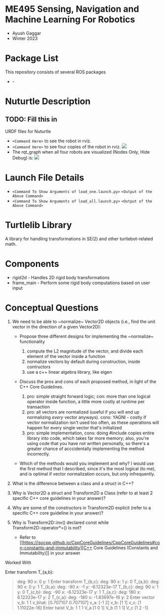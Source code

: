 # ME495 Sensing, Navigation and Machine Learning For Robotics
* Ayush Gaggar
* Winter 2023
# Package List
This repository consists of several ROS packages
- <PACKAGE1> - <one sentence description>

# Nuturtle  Description
## TODO: Fill this in
URDF files for Nuturtle <Name Your Robot>
* `<Command Here>` to see the robot in rviz.
* `<Command Here>` to see four copies of the robot in rviz.
![](images/rviz.png)
* The rqt_graph when all four robots are visualized (Nodes Only, Hide Debug) is:
![](images/rqt_graph.svg)
# Launch File Details
* `<Command To Show Arguments of load_one.launch.py>`
  `<Output of the Above Command>`
* `<Command To Show Arguments of load_all.launch.py>`
  `<Output of the Above Command>`

# Turtlelib Library
A library for handling transformations in SE(2) and other turtlebot-related math.

# Components
- rigid2d - Handles 2D rigid body transformations
- frame_main - Perform some rigid body computations based on user input

# Conceptual Questions
1. We need to be able to ~normalize~ Vector2D objects (i.e., find the unit vector in the direction of a given Vector2D):
   - Propose three different designs for implementing the ~normalize~ functionality
        1) compute the L2 magnitude of the vector, and divide each element of the vector inside a function
        2) normalize vectors by default during construction, inside contructors
        3) use a c++ linear algebra library, like eigen

   - Discuss the pros and cons of each proposed method, in light of the C++ Core Guidelines.
        1) pro: simple straight forward logic; con: more than one logical operator inside function, a little more costly at runtime per transaction
        2) pro: all vectors are normalized (useful if you will end up normalizing *every* vector anyways). cons: YAGNI - costly if vector normalization isn't used too often, as these operations will happen for every single vector that's initialized
        3) pro: simple implementation, cons: doing #include copies entire library into code, which takes far more memory; also, you're using code that you have not written personally, so there's a greater chance of acccidentally implementing the method incorrectly. 

   - Which of the methods would you implement and why?
        I would use the first method that I described, since it's the most logical (to me), and is optimal if vector normalization occurs, but only infrequently.

2. What is the difference between a class and a struct in C++?


3. Why is Vector2D a struct and Transform2D a Class (refer to at least 2 specific C++ core guidelines in your answer)?


4. Why are some of the constructors in Transform2D explicit (refer to a specific C++ core guideline in your answer)?


5. Why is Transform2D::inv() declared const while Transform2D::operator*=() is not?
   - Refer to [[https://isocpp.github.io/CppCoreGuidelines/CppCoreGuidelines#con-constants-and-immutability][C++ Core Guidelines (Constants and Immutability)]] in your answer

Worked With <List anyone you worked with here or change to nobody if nobody>



 Enter transform T_{a,b}:
>deg: 90 x: 0 y: 1
 Enter transform T_{b,c}:
>deg: 90 x: 1 y: 0
 T_{a,b}: deg: 90 x: 0 y: 1
 T_{b,a}: deg: -90 x: -1 y: -6.12323e-17
 T_{b,c}: deg: 90 x: 1 y: 0
 T_{c,b}: deg: -90 x: -6.12323e-17 y: 1
 T_{a,c}: deg: 180 x: 6.12323e-17 y: 2
 T_{c,a}: deg: -180 x: -1.83697e-16 y: 2
 Enter vector v_b:
>1 1
 v_bhat: [0.707107 0.707107]
 v_a: [-1 2]
 v_b: [1 1]
 v_c: [1 1.11022e-16]
 Enter twist V_b:
>1 1 1
 V_a [1 0 1]
 V_b [1 1 1]
 V_c [1 2 -1]